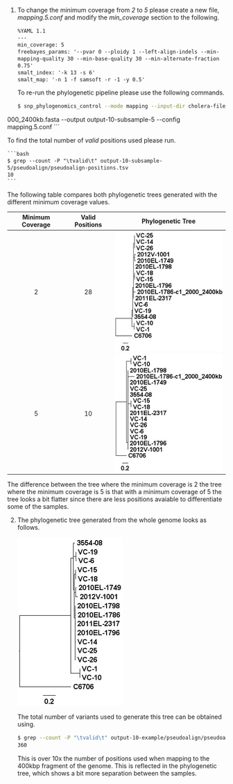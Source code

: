 1. To change the minimum coverage from *2* to *5* please create a new file, *mapping.5.conf* and modify the *min_coverage* section to the following.
	
	```
	%YAML 1.1
	---
	min_coverage: 5
	freebayes_params: '--pvar 0 --ploidy 1 --left-align-indels --min-mapping-quality 30 --min-base-quality 30 --min-alternate-fraction 0.75'
	smalt_index: '-k 13 -s 6'
	smalt_map: '-n 1 -f samsoft -r -1 -y 0.5'
	```

   To re-run the phylogenetic pipeline please use the following commands.
	
	```bash
	$ snp_phylogenomics_control --mode mapping --input-dir cholera-files-subsample/fastq/ --reference cholera-files-subsample/reference/2010EL-1786-c1_2
000_2400kb.fasta --output output-10-subsample-5 --config mapping.5.conf
	```

   To find the total number of *valid* positions used please run.
	
	```bash
	$ grep --count -P "\tvalid\t" output-10-subsample-5/pseudoalign/pseudoalign-positions.tsv
	10
	```

   The following table compares both phylogenetic trees generated with the different minimum coverage values.
   
   | Minimum Coverage | Valid Positions | Phylogenetic Tree                                              |
   |:----------------:|:---------------:|:--------------------------------------------------------------:|
   | 2                | 28              | ![output-10-subsample.jpg](images/output-10-subsample.jpg)     |
   | 5                | 10              | ![output-10-subsample-5.jpg](images/output-10-subsample-5.jpg) |

   The difference between the tree where the minimum coverage is 2 the tree where the minimum coverage is 5 is that with a minimum coverage of 5 the tree looks a bit flatter since there are less positions avaiable to differentiate some of the samples.

2. The phylogenetic tree generated from the whole genome looks as follows.
   
   ![output-10-tree.jpg](images/output-10-tree.jpg)

   The total number of variants used to generate this tree can be obtained using.
	
	```bash
	$ grep --count -P "\tvalid\t" output-10-example/pseudoalign/pseudoalign-positions.tsv
	360
	```

   This is over 10x the number of positions used when mapping to the 400kbp fragment of the genome.  This is reflected in the phylogenetic tree, which shows a bit more separation between the samples.
